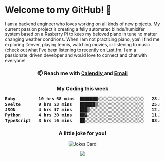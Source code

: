 <h1> Welcome to my GitHub! 👋 </h1>


  I am a backend engineer who loves working on all kinds of new projects. My current passion project is creating a fully automated blinds/humidifer system based on a Rasberry Pi to keep my beloved piano in tune no matter changing weather conditions. When I am not practicing piano, you'll find me exploring Denver, playing tennis, watching movies, or listening to music (check out what I've been listening to recently on [Last.fm](https://www.last.fm/user/mballa000). I am a passionate, driven developer and would love to connect and chat with everyone!

<h3 align = "center"> 📫 Reach me with <a href = "https://calendly.com/msbrandt00/30min"> Calendly </a> and <a href="mailto:msbrandt00@gmail.com">Email</a> 
 </h3>


 
<div align = "center"
[![Anurag's GitHub stats](https://github-readme-stats.vercel.app/api?username=mbrandt00)](https://github.com/anuraghazra/github-readme-stats)
          </div>
<h3 align="center">
  My Coding this week
<!--START_SECTION:waka-->

```txt
Ruby         10 hrs 58 mins  ███████░░░░░░░░░░░░░░░░░░   28.39 %
Svelte       9 hrs 53 mins   ██████▒░░░░░░░░░░░░░░░░░░   25.60 %
JSON         4 hrs 57 mins   ███▒░░░░░░░░░░░░░░░░░░░░░   12.83 %
Python       4 hrs 20 mins   ██▓░░░░░░░░░░░░░░░░░░░░░░   11.26 %
TypeScript   3 hrs 16 mins   ██░░░░░░░░░░░░░░░░░░░░░░░   08.48 %
```

<!--END_SECTION:waka-->

### A little joke for you!

![Jokes Card](https://readme-jokes.vercel.app/api?hideBorder)

<a href="https://www.linkedin.com/in/mbrandt00/"><img src="https://img.shields.io/badge/linkedin-%230077B5.svg?&style=for-the-badge&logo=linkedin&logoColor=white" /></a>
